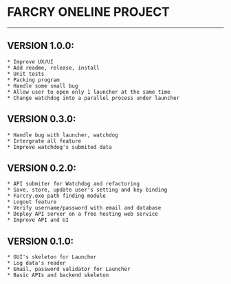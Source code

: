 # FARCRY ONELINE PROJECT
****************************
## VERSION 1.0.0:
    * Improve UX/UI
    * Add readme, release, install
    * Unit tests
    * Packing program
    * Handle some small bug
    * Allow user to open only 1 launcher at the same time
    * Change watchdog into a parallel process under launcher

## VERSION 0.3.0:
    * Handle bug with launcher, watchdog
    * Intergrate all feature
    * Improve watchdog's submited data

## VERSION 0.2.0:
    * API submiter for Watchdog and refactoring
    * Save, store, update user's setting and key binding
    * Farcry.exe path finding module
    * Logout feature
    * Verify username/password with email and database
    * Deploy API server on a free hosting web service
    * Improve API and UI

## VERSION 0.1.0:
    * GUI's skeleton for Launcher
    * Log data's reader
    * Email, password validator for Launcher
    * Basic APIs and backend skeleton
    

        
        


        

        

        
